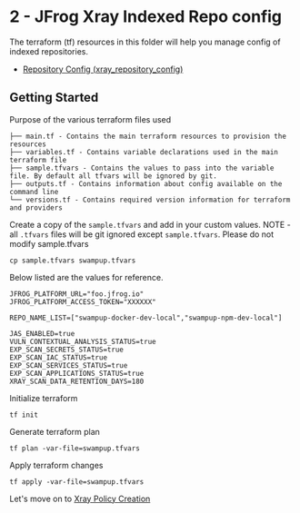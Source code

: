 # 2 - JFrog Xray Indexed Repo config 

The terraform (tf) resources in this folder will help you manage config of indexed repositories.

- [Repository Config (xray_repository_config)](https://registry.terraform.io/providers/jfrog/xray/latest/docs/resources/repository_config)


## Getting Started
Purpose of the various terraform files used 

```
├── main.tf - Contains the main terraform resources to provision the resources
├── variables.tf - Contains variable declarations used in the main terraform file
├── sample.tfvars - Contains the values to pass into the variable file. By default all tfvars will be ignored by git.
├── outputs.tf - Contains information about config available on the command line
└── versions.tf - Contains required version information for terraform and providers
```

Create a copy of the `sample.tfvars` and add in your custom values. NOTE - all `.tfvars` files will be git ignored except `sample.tfvars`. Please do not modify sample.tfvars
```
cp sample.tfvars swampup.tfvars
```

Below listed are the values for reference.
```
JFROG_PLATFORM_URL="foo.jfrog.io" 
JFROG_PLATFORM_ACCESS_TOKEN="XXXXXX"

REPO_NAME_LIST=["swampup-docker-dev-local","swampup-npm-dev-local"]

JAS_ENABLED=true
VULN_CONTEXTUAL_ANALYSIS_STATUS=true
EXP_SCAN_SECRETS_STATUS=true
EXP_SCAN_IAC_STATUS=true
EXP_SCAN_SERVICES_STATUS=true
EXP_SCAN_APPLICATIONS_STATUS=true
XRAY_SCAN_DATA_RETENTION_DAYS=180
```

Initialize terraform 
```
tf init
```

Generate terraform plan
```
tf plan -var-file=swampup.tfvars
```

Apply terraform changes
```
tf apply -var-file=swampup.tfvars
```

Let's move on to [Xray Policy Creation](../3_policies/)
